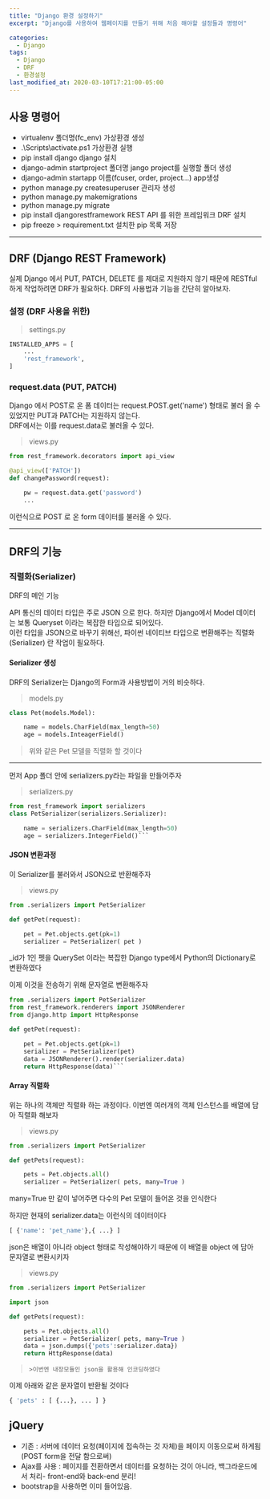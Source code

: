 ```yaml
---
title: "Django 환경 설정하기"
excerpt: "Django를 사용하여 웹페이지를 만들기 위해 처음 해야할 설정들과 명령어"

categories:
  - Django
tags:
  - Django
  - DRF
  - 환경설정
last_modified_at: 2020-03-10T17:21:00-05:00
---
```


## 사용 명령어

- virtualenv 폴더명(fc_env) 가상환경 생성
- .\Scripts\activate.ps1 가상환경 실행
- pip install django django 설치
- django-admin startproject 폴더명 jango project를 실행할 폴더 생성
- django-admin startapp 이름(fcuser, order, project...) app생성
- python manage.py createsuperuser 관리자 생성
- python manage.py makemigrations
- python manage.py migrate
- pip install djangorestframework REST API 를 위한 프레임워크 DRF 설치
- pip freeze > requirement.txt 설치한 pip 목록 저장

---

## DRF (Django REST Framework)

실제 Django 에서 PUT, PATCH, DELETE 를 제대로 지원하지 않기 때문에 RESTful 하게 작업하려면 DRF가 필요하다.
DRF의 사용법과 기능을 간단히 알아보자.

### 설정 (DRF 사용을 위한)

> settings.py

```python
INSTALLED_APPS = [
    ...
    'rest_framework',
]
```

### request.data (PUT, PATCH)

Django 에서 POST로 온 폼 데이터는 request.POST.get('name') 형태로 불러 올 수 있었지만 PUT과 PATCH는 지원하지 않는다.  
DRF에서는 이를 request.data로 불러올 수 있다.

> views.py

```python
from rest_framework.decorators import api_view

@api_view(['PATCH'])
def changePassword(request):

    pw = request.data.get('password')
    ...
```

이런식으로 POST 로 온 form 데이터를 불러올 수 있다.

---

## DRF의 기능

### 직렬화(Serializer)

DRF의 메인 기능

API 통신의 데이터 타입은 주로 JSON 으로 한다. 하지만 Django에서 Model 데이터는 보통 Queryset 이라는 복잡한 타입으로 되어있다.  
이런 타입을 JSON으로 바꾸기 위해선, 파이썬 네이티브 타입으로 변환해주는 직렬화(Serializer) 란 작업이 필요하다.

#### Serializer 생성

DRF의 Serializer는 Django의 Form과 사용방법이 거의 비슷하다.

> models.py

```python
class Pet(models.Model):

    name = models.CharField(max_length=50)
    age = models.InteagerField()
```

> 위와 같은 Pet 모델을 직렬화 할 것이다

---

먼저 App 폴더 안에 serializers.py라는 파일을 만들어주자

> serializers.py

````py
from rest_framework import serializers
class PetSerializer(serializers.Serializer):

    name = serializers.CharField(max_length=50)
    age = serializers.IntegerField()```
````

#### JSON 변환과정

이 Serializer를 불러와서 JSON으로 반환해주자

> views.py

```py
from .serializers import PetSerializer

def getPet(request):

    pet = Pet.objects.get(pk=1)
    serializer = PetSerializer( pet )
```

\_id가 1인 펫을 QuerySet 이라는 복잡한 Django type에서 Python의 Dictionary로 변환하였다

이제 이것을 전송하기 위해 문자열로 변환해주자

````py
from .serializers import PetSerializer
from rest_framework.renderers import JSONRenderer
from django.http import HttpResponse

def getPet(request):

    pet = Pet.objects.get(pk=1)
    serializer = PetSerializer(pet)
    data = JSONRenderer().render(serializer.data)
    return HttpResponse(data)```
````

#### Array 직렬화

위는 하나의 객체만 직렬화 하는 과정이다. 이번엔 여러개의 객체 인스턴스를 배열에 담아 직렬화 해보자

> views.py

```py
from .serializers import PetSerializer

def getPets(request):

    pets = Pet.objects.all()
    serializer = PetSerializer( pets, many=True )
```

many=True 만 같이 넣어주면 다수의 Pet 모델이 들어온 것을 인식한다

하지만 현재의 serializer.data는 이런식의 데이터이다

```py
[ {'name': 'pet_name'},{ ...} ]
```

json은 배열이 아니라 object 형태로 작성해야하기 때문에 이 배열을 object 에 담아 문자열로 변환시키자

> views.py

```py
from .serializers import PetSerializer

import json

def getPets(request):

    pets = Pet.objects.all()
    serializer = PetSerializer( pets, many=True )
    data = json.dumps({'pets':serializer.data})
    return HttpResponse(data)
```

>     >이번엔 내장모듈인 json을 활용해 인코딩하였다

이제 아래와 같은 문자열이 반환될 것이다

```py
{ 'pets' : [ {...}, ... ] }
```

## jQuery

- 기존 : 서버에 데이터 요청(페이지에 접속하는 것 자체)을 페이지 이동으로써 하게됨(POST form을 전달 함으로써)
- Ajax를 사용 : 페이지를 전환하면서 데이터를 요청하는 것이 아니라, 백그라운드에서 처리- front-end와 back-end 분리!
- bootstrap을 사용하면 이미 들어있음.
